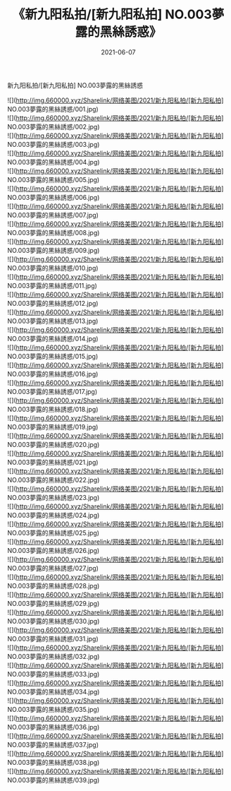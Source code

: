 ﻿---
layout: post
title:  《新九阳私拍/[新九阳私拍] NO.003夢露的黑絲誘惑》
date:   2021-06-07
img: http://img.660000.xyz/Sharelink/网络美图/2021/新九阳私拍/[新九阳私拍] NO.003夢露的黑絲誘惑/000.jpg
categories: [美女, 清纯, 唯美]
---

新九阳私拍/[新九阳私拍] NO.003夢露的黑絲誘惑

 ![](http://img.660000.xyz/Sharelink/网络美图/2021/新九阳私拍/[新九阳私拍] NO.003夢露的黑絲誘惑/001.jpg) <br>![](http://img.660000.xyz/Sharelink/网络美图/2021/新九阳私拍/[新九阳私拍] NO.003夢露的黑絲誘惑/002.jpg) <br>![](http://img.660000.xyz/Sharelink/网络美图/2021/新九阳私拍/[新九阳私拍] NO.003夢露的黑絲誘惑/003.jpg) <br>![](http://img.660000.xyz/Sharelink/网络美图/2021/新九阳私拍/[新九阳私拍] NO.003夢露的黑絲誘惑/004.jpg) <br>![](http://img.660000.xyz/Sharelink/网络美图/2021/新九阳私拍/[新九阳私拍] NO.003夢露的黑絲誘惑/005.jpg) <br>![](http://img.660000.xyz/Sharelink/网络美图/2021/新九阳私拍/[新九阳私拍] NO.003夢露的黑絲誘惑/006.jpg) <br>![](http://img.660000.xyz/Sharelink/网络美图/2021/新九阳私拍/[新九阳私拍] NO.003夢露的黑絲誘惑/007.jpg) <br>![](http://img.660000.xyz/Sharelink/网络美图/2021/新九阳私拍/[新九阳私拍] NO.003夢露的黑絲誘惑/008.jpg) <br>![](http://img.660000.xyz/Sharelink/网络美图/2021/新九阳私拍/[新九阳私拍] NO.003夢露的黑絲誘惑/009.jpg) <br>![](http://img.660000.xyz/Sharelink/网络美图/2021/新九阳私拍/[新九阳私拍] NO.003夢露的黑絲誘惑/010.jpg) <br>![](http://img.660000.xyz/Sharelink/网络美图/2021/新九阳私拍/[新九阳私拍] NO.003夢露的黑絲誘惑/011.jpg) <br>![](http://img.660000.xyz/Sharelink/网络美图/2021/新九阳私拍/[新九阳私拍] NO.003夢露的黑絲誘惑/012.jpg) <br>![](http://img.660000.xyz/Sharelink/网络美图/2021/新九阳私拍/[新九阳私拍] NO.003夢露的黑絲誘惑/013.jpg) <br>![](http://img.660000.xyz/Sharelink/网络美图/2021/新九阳私拍/[新九阳私拍] NO.003夢露的黑絲誘惑/014.jpg) <br>![](http://img.660000.xyz/Sharelink/网络美图/2021/新九阳私拍/[新九阳私拍] NO.003夢露的黑絲誘惑/015.jpg) <br>![](http://img.660000.xyz/Sharelink/网络美图/2021/新九阳私拍/[新九阳私拍] NO.003夢露的黑絲誘惑/016.jpg) <br>![](http://img.660000.xyz/Sharelink/网络美图/2021/新九阳私拍/[新九阳私拍] NO.003夢露的黑絲誘惑/017.jpg) <br>![](http://img.660000.xyz/Sharelink/网络美图/2021/新九阳私拍/[新九阳私拍] NO.003夢露的黑絲誘惑/018.jpg) <br>![](http://img.660000.xyz/Sharelink/网络美图/2021/新九阳私拍/[新九阳私拍] NO.003夢露的黑絲誘惑/019.jpg) <br>![](http://img.660000.xyz/Sharelink/网络美图/2021/新九阳私拍/[新九阳私拍] NO.003夢露的黑絲誘惑/020.jpg) <br>![](http://img.660000.xyz/Sharelink/网络美图/2021/新九阳私拍/[新九阳私拍] NO.003夢露的黑絲誘惑/021.jpg) <br>![](http://img.660000.xyz/Sharelink/网络美图/2021/新九阳私拍/[新九阳私拍] NO.003夢露的黑絲誘惑/022.jpg) <br>![](http://img.660000.xyz/Sharelink/网络美图/2021/新九阳私拍/[新九阳私拍] NO.003夢露的黑絲誘惑/023.jpg) <br>![](http://img.660000.xyz/Sharelink/网络美图/2021/新九阳私拍/[新九阳私拍] NO.003夢露的黑絲誘惑/024.jpg) <br>![](http://img.660000.xyz/Sharelink/网络美图/2021/新九阳私拍/[新九阳私拍] NO.003夢露的黑絲誘惑/025.jpg) <br>![](http://img.660000.xyz/Sharelink/网络美图/2021/新九阳私拍/[新九阳私拍] NO.003夢露的黑絲誘惑/026.jpg) <br>![](http://img.660000.xyz/Sharelink/网络美图/2021/新九阳私拍/[新九阳私拍] NO.003夢露的黑絲誘惑/027.jpg) <br>![](http://img.660000.xyz/Sharelink/网络美图/2021/新九阳私拍/[新九阳私拍] NO.003夢露的黑絲誘惑/028.jpg) <br>![](http://img.660000.xyz/Sharelink/网络美图/2021/新九阳私拍/[新九阳私拍] NO.003夢露的黑絲誘惑/029.jpg) <br>![](http://img.660000.xyz/Sharelink/网络美图/2021/新九阳私拍/[新九阳私拍] NO.003夢露的黑絲誘惑/030.jpg) <br>![](http://img.660000.xyz/Sharelink/网络美图/2021/新九阳私拍/[新九阳私拍] NO.003夢露的黑絲誘惑/031.jpg) <br>![](http://img.660000.xyz/Sharelink/网络美图/2021/新九阳私拍/[新九阳私拍] NO.003夢露的黑絲誘惑/032.jpg) <br>![](http://img.660000.xyz/Sharelink/网络美图/2021/新九阳私拍/[新九阳私拍] NO.003夢露的黑絲誘惑/033.jpg) <br>![](http://img.660000.xyz/Sharelink/网络美图/2021/新九阳私拍/[新九阳私拍] NO.003夢露的黑絲誘惑/034.jpg) <br>![](http://img.660000.xyz/Sharelink/网络美图/2021/新九阳私拍/[新九阳私拍] NO.003夢露的黑絲誘惑/035.jpg) <br>![](http://img.660000.xyz/Sharelink/网络美图/2021/新九阳私拍/[新九阳私拍] NO.003夢露的黑絲誘惑/036.jpg) <br>![](http://img.660000.xyz/Sharelink/网络美图/2021/新九阳私拍/[新九阳私拍] NO.003夢露的黑絲誘惑/037.jpg) <br>![](http://img.660000.xyz/Sharelink/网络美图/2021/新九阳私拍/[新九阳私拍] NO.003夢露的黑絲誘惑/038.jpg) <br>![](http://img.660000.xyz/Sharelink/网络美图/2021/新九阳私拍/[新九阳私拍] NO.003夢露的黑絲誘惑/039.jpg) <br>